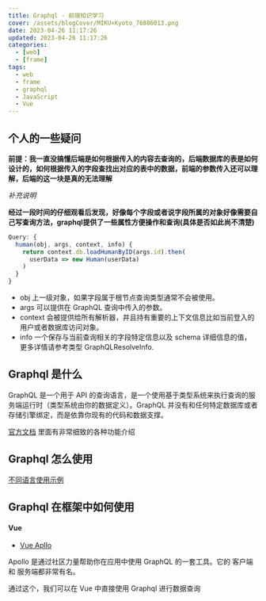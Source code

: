 ```yaml
---
title: Graphql - 前端知识学习
cover: /assets/blogCover/MIKU×Kyoto_76886013.png
date: 2023-04-26 11:17:26
updated: 2023-04-26 11:17:26
categories:
  - [web]
  - [frame]
tags:
  - web
  - frame
  - graphql
  - JavaScript
  - Vue
---
```


## 个人的一些疑问

**前提：我一直没搞懂后端是如何根据传入的内容去查询的，后端数据库的表是如何设计的，如何根据传入的字段查找出对应的表中的数据，前端的参数传入还可以理解，后端的这一块是真的无法理解**

_补充说明_

**经过一段时间的仔细观看后发现，好像每个字段或者说字段所属的对象好像需要自己写查询方法，graphql提供了一些属性方便操作和查询(具体是否如此尚不清楚)**

~~~js
Query: {
  human(obj, args, context, info) {
    return context.db.loadHumanByID(args.id).then(
      userData => new Human(userData)
    )
  }
}
~~~
* obj 上一级对象，如果字段属于根节点查询类型通常不会被使用。
* args 可以提供在 GraphQL 查询中传入的参数。
* context 会被提供给所有解析器，并且持有重要的上下文信息比如当前登入的用户或者数据库访问对象。
* info 一个保存与当前查询相关的字段特定信息以及 schema 详细信息的值，更多详情请参考类型 GraphQLResolveInfo.

## Graphql 是什么

GraphQL 是一个用于 API 的查询语言，是一个使用基于类型系统来执行查询的服务端运行时（类型系统由你的数据定义）。GraphQL 并没有和任何特定数据库或者存储引擎绑定，而是依靠你现有的代码和数据支撑。

[官方文档](https://graphql.cn/learn/) 里面有非常细致的各种功能介绍

## Graphql 怎么使用

[不同语言使用示例](https://graphql.cn/code/)

## Graphql 在框架中如何使用

#### Vue

* [Vue Apllo](https://apollo.vuejs.org/zh-cn/guide/)

Apollo 是通过社区力量帮助你在应用中使用 GraphQL 的一套工具。它的 客户端和 服务端都非常有名。

通过这个，我们可以在 Vue 中直接使用 Graphql 进行数据查询
